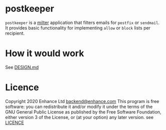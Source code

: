 # postkeeper

`postkeeper` is a [milter](https://en.wikipedia.org/wiki/Milter) application that filters emails for `postfix` or `sendmail`. It provides basic functionality for implementing `allow` or `block` lists per recipient.

# How it would work
See [DESIGN.md](DESIGN.md)

# Licence
Copyright  2020 Enhance Ltd <backend@enhance.com>
This program is free software: you can redistribute it and/or modify it under
the terms of the GNU General Public License as published by the Free Software
Foundation, either version 3 of the License, or (at your option) any later
version.
see [LICENCE](LICENSE)
